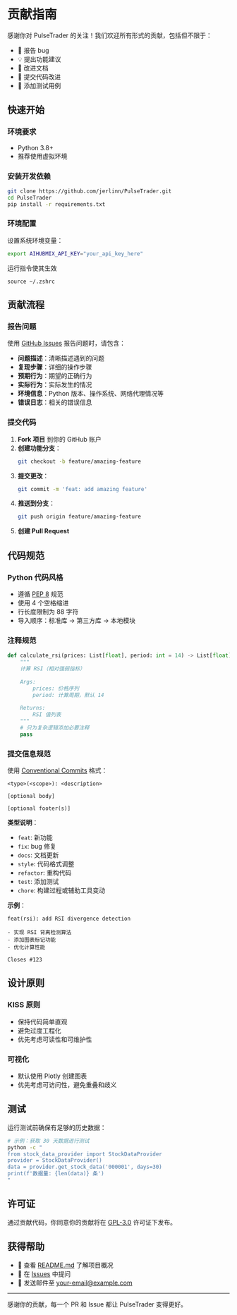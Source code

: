 # 贡献指南

感谢你对 PulseTrader 的关注！我们欢迎所有形式的贡献，包括但不限于：

- 🐛 报告 bug
- 💡 提出功能建议
- 📝 改进文档
- 🔧 提交代码改进
- 🧪 添加测试用例

## 快速开始

### 环境要求

- Python 3.8+
- 推荐使用虚拟环境

### 安装开发依赖

```bash
git clone https://github.com/jerlinn/PulseTrader.git
cd PulseTrader
pip install -r requirements.txt
```

### 环境配置

设置系统环境变量：

```bash
export AIHUBMIX_API_KEY="your_api_key_here"
```
运行指令使其生效
```shell
source ~/.zshrc
```

## 贡献流程

### 报告问题

使用 [GitHub Issues](https://github.com/jerlinn/PulseTrader/issues) 报告问题时，请包含：

- **问题描述**：清晰描述遇到的问题
- **复现步骤**：详细的操作步骤
- **预期行为**：期望的正确行为
- **实际行为**：实际发生的情况
- **环境信息**：Python 版本、操作系统、网络代理情况等
- **错误日志**：相关的错误信息

### 提交代码

1. **Fork 项目** 到你的 GitHub 账户
2. **创建功能分支**：
   ```bash
   git checkout -b feature/amazing-feature
   ```
3. **提交更改**：
   ```bash
   git commit -m 'feat: add amazing feature'
   ```
4. **推送到分支**：
   ```bash
   git push origin feature/amazing-feature
   ```
5. **创建 Pull Request**

## 代码规范

### Python 代码风格

- 遵循 [PEP 8](https://pep8.org/) 规范
- 使用 4 个空格缩进
- 行长度限制为 88 字符
- 导入顺序：标准库 → 第三方库 → 本地模块

### 注释规范

```python
def calculate_rsi(prices: List[float], period: int = 14) -> List[float]:
    """
    计算 RSI（相对强弱指标）
    
    Args:
        prices: 价格序列
        period: 计算周期，默认 14
        
    Returns:
        RSI 值列表
    """
    # 只为复杂逻辑添加必要注释
    pass
```

### 提交信息规范

使用 [Conventional Commits](https://www.conventionalcommits.org/) 格式：

```
<type>(<scope>): <description>

[optional body]

[optional footer(s)]
```

**类型说明**：
- `feat`: 新功能
- `fix`: bug 修复
- `docs`: 文档更新
- `style`: 代码格式调整
- `refactor`: 重构代码
- `test`: 添加测试
- `chore`: 构建过程或辅助工具变动

**示例**：
```
feat(rsi): add RSI divergence detection

- 实现 RSI 背离检测算法
- 添加图表标记功能
- 优化计算性能

Closes #123
```

## 设计原则

### KISS 原则
- 保持代码简单直观
- 避免过度工程化
- 优先考虑可读性和可维护性

### 可视化
- 默认使用 Plotly 创建图表
- 优先考虑可访问性，避免重叠和歧义

## 测试

运行测试前确保有足够的历史数据：

```bash
# 示例：获取 30 天数据进行测试
python -c "
from stock_data_provider import StockDataProvider
provider = StockDataProvider()
data = provider.get_stock_data('000001', days=30)
print(f'数据量: {len(data)} 条')
"
```

## 许可证

通过贡献代码，你同意你的贡献将在 [GPL-3.0](LICENSE) 许可证下发布。

## 获得帮助

- 📖 查看 [README.md](README.md) 了解项目概况
- 💬 在 [Issues](https://github.com/jerlinn/PulseTrader/issues) 中提问
- 📧 发送邮件至 [your-email@example.com](mailto:fancyexpro@gmail.com)

---

感谢你的贡献，每一个 PR 和 Issue 都让 PulseTrader 变得更好。